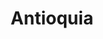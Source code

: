 ---
title: Antioquia
menu:
  main:
    parent: departamentos
type: departamentos
layout: single
image: /images/regiones/departamentos/antioquia.jpg
bgImage: /images/regiones/departamentos/banner-narino.png
especies_registradas: 10317
especies_continentales: 9990
especies_marinas: 284
observaciones_continentales: 626363
observaciones_marinos: 14242
---